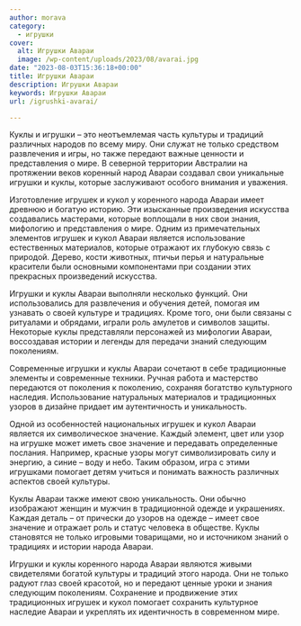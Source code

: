 ```yaml
---
author: morava
category:
  - игрушки
cover:
  alt: Игрушки Авараи
  image: /wp-content/uploads/2023/08/avarai.jpg
date: "2023-08-03T15:36:18+00:00"
title: Игрушки Авараи
description: Игрушки Авараи
keywords: Игрушки Авараи
url: /igrushki-avarai/

---
```

Куклы и игрушки – это неотъемлемая часть культуры и традиций различных народов по всему миру. Они служат не только средством развлечения и игры, но также передают важные ценности и представления о мире. В северной территории Австралии на протяжении веков коренный народ Авараи создавал свои уникальные игрушки и куклы, которые заслуживают особого внимания и уважения.

Изготовление игрушек и кукол у коренного народа Авараи имеет древнюю и богатую историю. Эти изысканные произведения искусства создавались мастерами, которые воплощали в них свои знания, мифологию и представления о мире. Одним из примечательных элементов игрушек и кукол Авараи является использование естественных материалов, которые отражают их глубокую связь с природой. Дерево, кости животных, птичьи перья и натуральные красители были основными компонентами при создании этих прекрасных произведений искусства.

Игрушки и куклы Авараи выполняли несколько функций. Они использовались для развлечения и обучения детей, помогая им узнавать о своей культуре и традициях. Кроме того, они были связаны с ритуалами и обрядами, играли роль амулетов и символов защиты. Некоторые куклы представляли персонажей из мифологии Авараи, воссоздавая истории и легенды для передачи знаний следующим поколениям.

Современные игрушки и куклы Авараи сочетают в себе традиционные элементы и современные техники. Ручная работа и мастерство передаются от поколения к поколению, сохраняя богатство культурного наследия. Использование натуральных материалов и традиционных узоров в дизайне придает им аутентичность и уникальность.

Одной из особенностей национальных игрушек и кукол Авараи является их символическое значение. Каждый элемент, цвет или узор на игрушке может иметь свое значение и передавать определенные послания. Например, красные узоры могут символизировать силу и энергию, а синие – воду и небо. Таким образом, игра с этими игрушками помогает детям учиться и понимать важность различных аспектов своей культуры.

Куклы Авараи также имеют свою уникальность. Они обычно изображают женщин и мужчин в традиционной одежде и украшениях. Каждая деталь – от прически до узоров на одежде – имеет свое значение и отражает роль и статус человека в обществе. Куклы становятся не только игровыми товарищами, но и источником знаний о традициях и истории народа Авараи.

Игрушки и куклы коренного народа Авараи являются живыми свидетелями богатой культуры и традиций этого народа. Они не только радуют глаз своей красотой, но и передают ценные уроки и знания следующим поколениям. Сохранение и продвижение этих традиционных игрушек и кукол помогает сохранить культурное наследие Авараи и укреплять их идентичность в современном мире.
